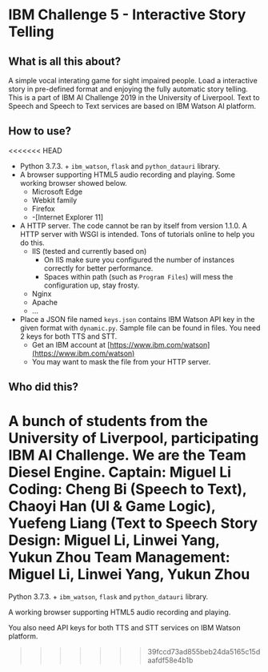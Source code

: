 # IBM Challenge 5 - Interactive Story Telling
## What is all this about?
A simple vocal interating game for sight impaired people. Load a interactive story in pre-defined format and enjoying the fully automatic story telling.
This is a part of IBM AI Challenge 2019 in the University of Liverpool.
Text to Speech and Speech to Text services are based on IBM Watson AI platform.
## How to use?
<<<<<<< HEAD
* Python 3.7.3. + `ibm_watson`, `flask` and `python_datauri` library.
* A browser supporting HTML5 audio recording and playing. Some working browser showed below.
  * Microsoft Edge
  * Webkit family
  * Firefox
  * -[Internet Explorer 11]
* A HTTP server. The code cannot be ran by itself from version 1.1.0. A HTTP server with WSGI is intended. Tons of tutorials online to help you do this.
  * IIS (tested and currently based on)
    * On IIS make sure you configured the number of instances correctly for better performance.
	* Spaces within path (such as `Program Files`) will mess the configuration up, stay frosty.
  * Nginx
  * Apache
  * ...
* Place a JSON file named `keys.json` contains IBM Watson API key in the given format with `dynamic.py`. Sample file can be found in files. You need 2 keys for both TTS and STT.
  * Get an IBM account at [https://www.ibm.com/watson](https://www.ibm.com/watson)
  * You may want to mask the file from your HTTP server.
## Who did this?
A bunch of students from the University of Liverpool, participating IBM AI Challenge.
We are **the Team Diesel Engine**.
**Captain:** Miguel Li
**Coding:** Cheng Bi (Speech to Text), Chaoyi Han (UI & Game Logic), Yuefeng Liang (Text to Speech
**Story Design:** Miguel Li, Linwei Yang, Yukun Zhou
**Team Management:** Miguel Li, Linwei Yang, Yukun Zhou
=======
Python 3.7.3. + `ibm_watson`, `flask` and `python_datauri` library.

A working browser supporting HTML5 audio recording and playing.

You also need API keys for both TTS and STT services on IBM Watson platform.
>>>>>>> 39fccd73ad855beb24da5165c15daafdf58e4b1b
